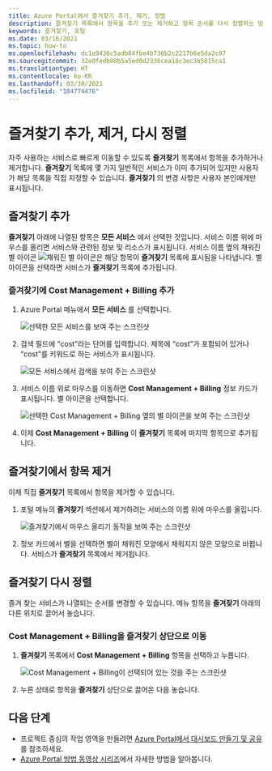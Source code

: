 ```yaml
---
title: Azure Portal에서 즐겨찾기 추가, 제거, 정렬
description: 즐겨찾기 목록에서 항목을 추가 또는 제거하고 항목 순서를 다시 정렬하는 방법에 대해 알아봅니다.
keywords: 즐겨찾기, 포털
ms.date: 03/16/2021
ms.topic: how-to
ms.openlocfilehash: dc1e9436c5adb84fbe4b736b2c2217b6e5da2c97
ms.sourcegitcommit: 32e0fedb80b5a5ed0d2336cea18c3ec3b5015ca1
ms.translationtype: HT
ms.contentlocale: ko-KR
ms.lasthandoff: 03/30/2021
ms.locfileid: "104774476"
---
```

# <a name="add-remove-and-rearrange-favorites"></a>즐겨찾기 추가, 제거, 다시 정렬

자주 사용하는 서비스로 빠르게 이동할 수 있도록 **즐겨찾기** 목록에서 항목을 추가하거나 제거합니다. **즐겨찾기** 목록에 몇 가지 일반적인 서비스가 이미 추가되어 있지만 사용자가 해당 목록을 직접 지정할 수 있습니다. **즐겨찾기** 의 변경 사항은 사용자 본인에게만 표시됩니다.

## <a name="add-a-favorite"></a>즐겨찾기 추가

**즐겨찾기** 아래에 나열된 항목은 **모든 서비스** 에서 선택한 것입니다. 서비스 이름 위에 마우스를 올리면 서비스와 관련된 정보 및 리소스가 표시됩니다. 서비스 이름 옆의 채워진 별 아이콘 ![채워진 별 아이콘](./media/azure-portal-add-remove-sort-favorites/azure-portal-favorites-graystar.png)은 해당 항목이 **즐겨찾기** 목록에 표시됨을 나타냅니다. 별 아이콘을 선택하면 서비스가 **즐겨찾기** 목록에 추가됩니다.

### <a name="add-cost-management--billing-to-favorites"></a>즐겨찾기에 Cost Management + Billing 추가

1. Azure Portal 메뉴에서 **모든 서비스** 를 선택합니다.

    ![선택한 모든 서비스를 보여 주는 스크린샷](./media/azure-portal-add-remove-sort-favorites/azure-portal-favorites-new-all-services.png)

1. 검색 필드에 “cost”라는 단어를 입력합니다. 제목에 “cost”가 포함되어 있거나 “cost”를 키워드로 하는 서비스가 표시됩니다.

   ![모든 서비스에서 검색을 보여 주는 스크린샷](./media/azure-portal-add-remove-sort-favorites/azure-portal-favorites-find-service.png)

1. 서비스 이름 위로 마우스를 이동하면 **Cost Management + Billing** 정보 카드가 표시됩니다. 별 아이콘을 선택합니다.

   ![선택한 Cost Management + Billing 옆의 별 아이콘을 보여 주는 스크린샷](./media/azure-portal-add-remove-sort-favorites/azure-portal-favorites-add.png)

1. 이제 **Cost Management + Billing** 이 **즐겨찾기** 목록에 마지막 항목으로 추가됩니다.

## <a name="remove-an-item-from-favorites"></a>즐겨찾기에서 항목 제거

이제 직접 **즐겨찾기** 목록에서 항목을 제거할 수 있습니다.

1. 포털 메뉴의 **즐겨찾기** 섹션에서 제거하려는 서비스의 이름 위에 마우스를 올립니다.

   ![즐겨찾기에서 마우스 올리기 동작을 보여 주는 스크린샷](./media/azure-portal-add-remove-sort-favorites/azure-portal-favorites-remove.png)

2. 정보 카드에서 별을 선택하면 별이 채워진 모양에서 채워지지 않은 모양으로 바뀝니다. 서비스가 **즐겨찾기** 목록에서 제거됩니다.

## <a name="rearrange-favorites"></a>즐겨찾기 다시 정렬

즐겨 찾는 서비스가 나열되는 순서를 변경할 수 있습니다. 메뉴 항목을 **즐겨찾기** 아래의 다른 위치로 끌어서 놓습니다.

### <a name="move-cost-management--billing-to-the-top-of-favorites"></a>Cost Management + Billing을 즐겨찾기 상단으로 이동

1. **즐겨찾기** 목록에서 **Cost Management + Billing** 항목을 선택하고 누릅니다.

   ![Cost Management + Billing이 선택되어 있는 것을 주는 스크린샷](./media/azure-portal-add-remove-sort-favorites/azure-portal-favorites-sort.png)

1. 누른 상태로 항목을 **즐겨찾기** 상단으로 끌어온 다음 놓습니다.

## <a name="next-steps"></a>다음 단계

* 프로젝트 중심의 작업 영역을 만들려면 [Azure Portal에서 대시보드 만들기 및 공유](../azure-portal/azure-portal-dashboards.md)를 참조하세요.
* [Azure Portal 방법 동영상 시리즈](https://www.youtube.com/playlist?list=PLLasX02E8BPBKgXP4oflOL29TtqTzwhxR)에서 자세한 방법을 알아봅니다.